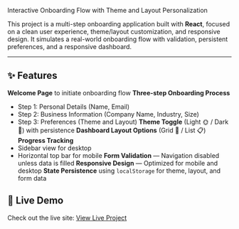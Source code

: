 Interactive Onboarding Flow with Theme and Layout Personalization

This project is a multi-step onboarding application built with **React**, focused on a clean user experience, theme/layout customization, and responsive design. It simulates a real-world onboarding flow with validation, persistent preferences, and a responsive dashboard.

---

## ✨ Features

 **Welcome Page** to initiate onboarding flow
 **Three-step Onboarding Process**
  - Step 1: Personal Details (Name, Email)
  - Step 2: Business Information (Company Name, Industry, Size)
  - Step 3: Preferences (Theme and Layout)
**Theme Toggle** (Light 🌞 / Dark 🌙) with persistence
**Dashboard Layout Options** (Grid 🔲 / List 📋)
**Progress Tracking**
  - Sidebar view for desktop
  - Horizontal top bar for mobile
**Form Validation** — Navigation disabled unless data is filled
**Responsive Design** — Optimized for mobile and desktop
**State Persistence** using `localStorage` for theme, layout, and form data

## 🚀 Live Demo
Check out the live site: [View Live Project](https://interactive-dashboard-fewk.vercel.app/)


